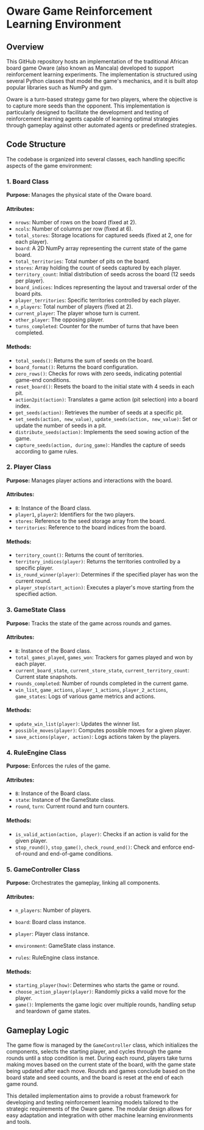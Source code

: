 # Oware Game Reinforcement Learning Environment

## Overview

This GitHub repository hosts an implementation of the traditional African board game Oware (also known as Mancala) developed to support reinforcement learning experiments. The implementation is structured using several Python classes that model the game's mechanics, and it is built atop popular libraries such as NumPy and gym.

Oware is a turn-based strategy game for two players, where the objective is to capture more seeds than the opponent. This implementation is particularly designed to facilitate the development and testing of reinforcement learning agents capable of learning optimal strategies through gameplay against other automated agents or predefined strategies.

## Code Structure

The codebase is organized into several classes, each handling specific aspects of the game environment:

### 1. Board Class

**Purpose:** Manages the physical state of the Oware board.

#### Attributes:
- `nrows`: Number of rows on the board (fixed at 2).
- `ncols`: Number of columns per row (fixed at 6).
- `total_stores`: Storage locations for captured seeds (fixed at 2, one for each player).
- `board`: A 2D NumPy array representing the current state of the game board.
- `total_territories`: Total number of pits on the board.
- `stores`: Array holding the count of seeds captured by each player.
- `territory_count`: Initial distribution of seeds across the board (12 seeds per player).
- `board_indices`: Indices representing the layout and traversal order of the board pits.
- `player_territories`: Specific territories controlled by each player.
- `n_players`: Total number of players (fixed at 2).
- `current_player`: The player whose turn is current.
- `other_player`: The opposing player.
- `turns_completed`: Counter for the number of turns that have been completed.

#### Methods:
- `total_seeds()`: Returns the sum of seeds on the board.
- `board_format()`: Returns the board configuration.
- `zero_rows()`: Checks for rows with zero seeds, indicating potential game-end conditions.
- `reset_board()`: Resets the board to the initial state with 4 seeds in each pit.
- `action2pit(action)`: Translates a game action (pit selection) into a board index.
- `get_seeds(action)`: Retrieves the number of seeds at a specific pit.
- `set_seeds(action, new_value)`, `update_seeds(action, new_value)`: Set or update the number of seeds in a pit.
- `distribute_seeds(action)`: Implements the seed sowing action of the game.
- `capture_seeds(action, during_game)`: Handles the capture of seeds according to game rules.

### 2. Player Class

**Purpose:** Manages player actions and interactions with the board.

#### Attributes:
- `B`: Instance of the Board class.
- `player1`, `player2`: Identifiers for the two players.
- `stores`: Reference to the seed storage array from the board.
- `territories`: Reference to the board indices from the board.

#### Methods:
- `territory_count()`: Returns the count of territories.
- `territory_indices(player)`: Returns the territories controlled by a specific player.
- `is_round_winner(player)`: Determines if the specified player has won the current round.
- `player_step(start_action)`: Executes a player's move starting from the specified action.

### 3. GameState Class

**Purpose:** Tracks the state of the game across rounds and games.

#### Attributes:
- `B`: Instance of the Board class.
- `total_games_played`, `games_won`: Trackers for games played and won by each player.
- `current_board_state`, `current_store_state`, `current_territory_count`: Current state snapshots.
- `rounds_completed`: Number of rounds completed in the current game.
- `win_list`, `game_actions`, `player_1_actions`, `player_2_actions`, `game_states`: Logs of various game metrics and actions.

#### Methods:
- `update_win_list(player)`: Updates the winner list.
- `possible_moves(player)`: Computes possible moves for a given player.
- `save_actions(player, action)`: Logs actions taken by the players.

### 4. RuleEngine Class

**Purpose:** Enforces the rules of the game.

#### Attributes:
- `B`: Instance of the Board class.
- `state`: Instance of the GameState class.
- `round`, `turn`: Current round and turn counters.

#### Methods:
- `is_valid_action(action, player)`: Checks if an action is valid for the given player.
- `stop_round()`, `stop_game()`, `check_round_end()`: Check and enforce end-of-round and end-of-game conditions.

### 5. GameController Class

**Purpose:** Orchestrates the gameplay, linking all components.

#### Attributes:
- `n_players`: Number of players.


- `board`: Board class instance.
- `player`: Player class instance.
- `environment`: GameState class instance.
- `rules`: RuleEngine class instance.

#### Methods:
- `starting_player(how)`: Determines who starts the game or round.
- `choose_action_player(player)`: Randomly picks a valid move for the player.
- `game()`: Implements the game logic over multiple rounds, handling setup and teardown of game states.

## Gameplay Logic

The game flow is managed by the `GameController` class, which initializes the components, selects the starting player, and cycles through the game rounds until a stop condition is met. During each round, players take turns making moves based on the current state of the board, with the game state being updated after each move. Rounds and games conclude based on the board state and seed counts, and the board is reset at the end of each game round.

This detailed implementation aims to provide a robust framework for developing and testing reinforcement learning models tailored to the strategic requirements of the Oware game. The modular design allows for easy adaptation and integration with other machine learning environments and tools.

